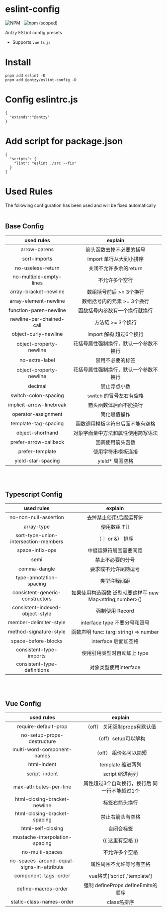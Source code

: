 # eslint-config
![NPM](https://img.shields.io/npm/l/@antzy/eslint-config) &nbsp;
![npm (scoped)](https://img.shields.io/npm/v/@antzy/eslint-config?color=%20) <br/>

Antzy ESLint config presets

-  Supports `vue`  `ts` `js`

# Install
```
pnpm add eslint -D
pnpm add @antzy/eslint-config -D
```

# Config eslintrc.js
```
{
  "extends":"@antzy"
}
```

# Add script for package.json
```
{
  "scripts": {
    "lint": "eslint ./src --fix"
  }
}
```

# Used Rules
The following configuration has been used and will be fixed automatically <br><br>

## Base Config 

|        used rules        |            explain             |
| :----------------------: | :----------------------------: |
|       arrow-parens       |    箭头函数去掉不必要的括号      |
|       sort-imports       |    import 单行从大到小排序      |
|    no-useless-return     |     关闭不允许多余的return      |
| no-multiple-empty-lines  |         不允许多个空行          |
|  array-bracket-newline   |    数组括号前后 >= 3个换行       |
|  array-element-newline   |  数组括号内的元素 >= 3个换行      |
|  function-paren-newline  | 函数括号内参数有一个换行就换行     |
| newline-per-chained-call |       方法链 >= 3个换行         |
|   object-curly-newline   |    import 解构 超过6个换行      |
| object-property-newline  | 花括号属性强制换行，默认一个参数不换行 |
| no-extra-label           | 禁用不必要的标签 |
| object-property-newline  | 花括号属性强制换行，默认一个参数不换行 |
| decimal                  | 禁止浮点小数 |
| switch-colon-spacing     | switch 的冒号左右有空格 |
| implicit-arrow-linebreak  | 箭头函数体后面不能换行 |
| operator-assignment      | 简化赋值操作 |
| template-tag-spacing  | 函数调用模板字符串后面不能有空格 |
| object-shorthand  | 对象字面量中方法和属性使用简写语法 |
| prefer-arrow-callback  | 回调使用箭头函数 |
| prefer-template  | 使用字符串模板连接 |
| yield-star-spacing  | yield* 周围空格 |



<br/><br/>

## Typescript Config 

|        used rules        |            explain             |
| :----------------------: | :----------------------------: |
|  no-non-null-assertion   |    去掉禁止使用!后缀运算符     |
|       array-type         |            使用数组 T[]      |
| sort-type-union-intersection-members |  （｜ or &） 排序 |
| space-infix-ops          |         中缀运算符周围需要间距 |
| semi                     |         禁止不必要的分号 |
| comma-dangle             |         要求或不允许尾随逗号 |
| type-annotation-spacing  |         类型注释间距 |
| consistent-generic-constructors  |  如果使用构造函数 泛型就要这样写 new Map<string,number>() |
| consistent-indexed-object-style  |         强制使用 Record |
| member-delimiter-style    |   interface type 不要分号和逗号 |
| method-signature-style    |   函数声明 func: (arg: string) => number |
| space-before-blocks   |   interface 后面加空格 |
| consistent-type-imports    |   使用引用类型时自动加上 type |
| consistent-type-definitions    |   对象类型使用interface |





<br/><br/>

## Vue Config 

|        used rules        |            explain             |
| :----------------------: | :----------------------------: |
|  require-default-prop   | （off） 关闭强制props有默认值     |
|  no-setup-props-destructure  |   （off）setup可以解构    |
| multi-word-component-names          | （off）  组价名可以简短 |
|        html-indent           |  template 缩进两列 |
|        script-indent           |  script 缩进两列 |
| max-attributes-per-line        |  属性超过3个自动换行，换行后 同一行不能超过1个 |
|  html-closing-bracket-newline  |  标签右箭头换行 |
|  html-closing-bracket-spacing  |  禁止右箭头有空格 |
|  html-self-closing             |  自闭合标签 |
| mustache-interpolation-spacing |  {{ 这里有空格 }} |
|  no-multi-spaces               |  不允许多个空格 |
|no-spaces-around-equal-signs-in-attribute  | 属性周围不允许等号有空格 |
|  component-tags-order          |  vue格式['script','template'] |
|  define-macros-order           |  强制 defineProps defineEmits的顺序 |
|  static-class-names-order      |  class名排序 |









